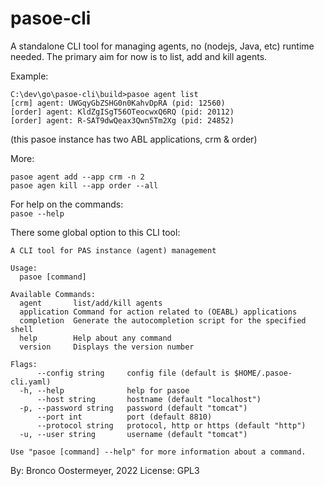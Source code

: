 # pasoe-cli

A standalone CLI tool for managing agents, no (nodejs, Java, etc) runtime needed. The primary aim for now is to list, add and kill agents.

Example:

```
C:\dev\go\pasoe-cli\build>pasoe agent list
[crm] agent: UWGqyGbZSHG0n0KahvDpRA (pid: 12560)
[order] agent: KldZgISgT56OTeocwxQ6RQ (pid: 20112)
[order] agent: R-SAT9dwQeax3Qwn5Tm2Xg (pid: 24852)
```
(this pasoe instance has two ABL applications, crm & order)

More:
```
pasoe agent add --app crm -n 2
pasoe agen kill --app order --all
```

For help on the commands:\
`pasoe --help`

There some global option to this CLI tool:
```
A CLI tool for PAS instance (agent) management

Usage:
  pasoe [command]

Available Commands:
  agent       list/add/kill agents
  application Command for action related to (OEABL) applications
  completion  Generate the autocompletion script for the specified shell
  help        Help about any command
  version     Displays the version number

Flags:
      --config string     config file (default is $HOME/.pasoe-cli.yaml)
  -h, --help              help for pasoe
      --host string       hostname (default "localhost")
  -p, --password string   password (default "tomcat")
      --port int          port (default 8810)
      --protocol string   protocol, http or https (default "http")
  -u, --user string       username (default "tomcat")

Use "pasoe [command] --help" for more information about a command.
```

By: Bronco Oostermeyer, 2022
License: GPL3
